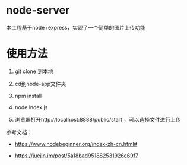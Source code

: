 # node-server

本工程基于node+express，实现了一个简单的图片上传功能

# 使用方法

1. git clone 到本地

2. cd到node-app文件夹

3. npm install

4. node index.js

5. 浏览器打开http://localhost:8888/public/start ，可以选择文件进行上传

参考文档：

* https://www.nodebeginner.org/index-zh-cn.html#

* https://juejin.im/post/5a18bad951882531926e69f7

